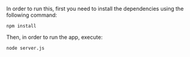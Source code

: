 In order to run this, first you need to install the dependencies using the following command:
```shell
npm install
```

Then, in order to run the app, execute:
```shell
node server.js
```

